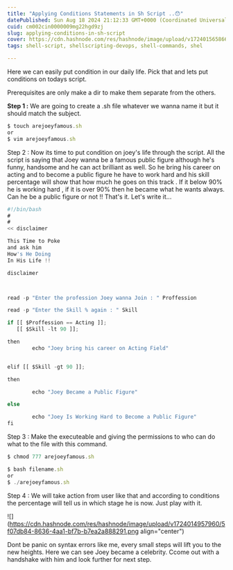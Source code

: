 ```yaml
---
title: "Applying Conditions Statements in Sh Script ..😯"
datePublished: Sun Aug 18 2024 21:12:33 GMT+0000 (Coordinated Universal Time)
cuid: cm002cin0000009mg22hgd9zj
slug: applying-conditions-in-sh-script
cover: https://cdn.hashnode.com/res/hashnode/image/upload/v1724015658662/bf227359-9f75-40a3-8d77-c94f5a88f052.jpeg
tags: shell-script, shellscripting-devops, shell-commands, shel

---
```


Here we can easily put condition in our daily life. Pick that and lets put conditions on todays script.

Prerequisites are only make a dir to make them separate from the others.

**Step 1 :** We are going to create a .sh file whatever we wanna name it but it should match the subject.

```typescript
$ touch arejoeyfamous.sh 
or 
$ vim arejoeyfamous.sh
```

Step 2 : Now its time to put condition on joey's life through the script. All the script is saying that Joey wanna be a famous public figure although he's funny, handsome and he can act brilliant as well. So he bring his career on acting and to become a public figure he have to work hard and his skill percentage will show that how much he goes on this track . If it below 90% he is working hard , if it is over 90% then he became what he wants always. Can he be a public figure or not !! That's it. Let's write it...

```typescript
#!/bin/bash
#
#
<< disclaimer

This Time to Poke 
and ask him 
How's He Doing 
In His Life !!

disclaimer



read -p "Enter the profession Joey wanna Join : " Proffession

read -p "Enter the Skill % again : " Skill

if [[ $Proffession == Acting ]];
   [[ $Skill -lt 90 ]];

then
        echo "Joey bring his career on Acting Field"


elif [[ $Skill -gt 90 ]];

then

        echo "Joey Became a Public Figure"

else

        echo "Joey Is Working Hard to Become a Public Figure"
fi
```

Step 3 : Make the executeable and giving the permissions to who can do what to the file with this command.

```typescript
$ chmod 777 arejoeyfamous.sh
```

```typescript
$ bash filename.sh 
or 
$ ./arejoeyfamous.sh
```

Step 4 : We will take action from user like that and according to conditions the percentage will tell us in which stage he is now. Just play with it.

![](https://cdn.hashnode.com/res/hashnode/image/upload/v1724014957960/5f07db84-8636-4aa1-bf7b-b7ea2a888291.png align="center")

Dont be panic on syntax errors like me, every small steps will lift you to the new heights. Here we can see Joey became a celebrity. Ccome out with a handshake with him and look further for next step.